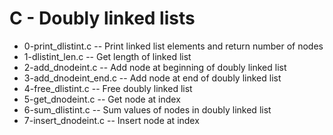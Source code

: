 # C - Doubly linked lists

- 0-print_dlistint.c -- Print linked list elements and return number of nodes
- 1-dlistint_len.c -- Get length of linked list
- 2-add_dnodeint.c -- Add node at beginning of doubly linked list
- 3-add_dnodeint_end.c -- Add node at end of doubly linked list
- 4-free_dlistint.c -- Free doubly linked list
- 5-get_dnodeint.c -- Get node at index
- 6-sum_dlistint.c -- Sum values of nodes in doubly linked list
- 7-insert_dnodeint.c -- Insert node at index
